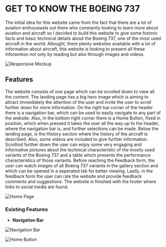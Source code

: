 # GET TO KNOW THE BOEING 737

The initial idea for this website came from the fact that there are a lot of aviation enthousiasts out there who constantly looking to learn more about aviation and aircraft so I decided to build this website to give some historic facts and basic technical details about the Boeing 737, one of the most used aircraft in the world. Altought, there plenty websites available with a lot of information about aircraft, this website is looking to present all these inforamtion not only by reading but also through images and videos.  

![Responsive Mockup](https://parides55-get-to-know-th-66hi6se9tk.us2.codeanyapp.com/files/download/?id=318bb996-601e-4e62-9fa4-e30ec6829fa1)

## Features 

The website consists of one page which can be scrolled down to view all the content. The landing page has a big hero image which is aiming to attract immediately the attention of the user and invite the user to scroll further down for more information. On the right top corner of the header there is a navigation bar, which can be used to easily navigate to any part of the website. Also, in the bottom right corner there is a Home Button, fixed in position, which when pressed it takes the user all the way up to the header, where the navigation bar is, and further selections can be made. Below the landing page, is the History section where the history of the aircraft is described. Also, some videos are included to give further information. Scrollind further down the user can enjoy some very engaging and informative pictures about the technical characteristic of the mostly used variants of the Boeing 737 and a table which presents the performance characteristics of those variants. Before reaching the Feedback form, the user can watch images of all Boeing 737 variants in the gallery section and which can be opened in a seperated tab for better viewing. Lastly. in the feedback form the user can rate the website and provide feedback comments and suggestions. The website is finished with the footer where links to social media are found. 

![Home Page](https://parides55-get-to-know-th-66hi6se9tk.us2.codeanyapp.com/files/download/?id=a63537f1-7059-4674-8584-f93648cea2e5)  

### Existing Features

- __Navigation Bar__



![Navigation Bar](https://parides55-get-to-know-th-66hi6se9tk.us2.codeanyapp.com/files/download/?id=b965a65f-7605-4621-8f13-41ef93c10d98)

![Home Button](https://parides55-get-to-know-th-66hi6se9tk.us2.codeanyapp.com/files/download/?id=faef7a6f-5032-47e7-a48d-c7085c495bf0)
